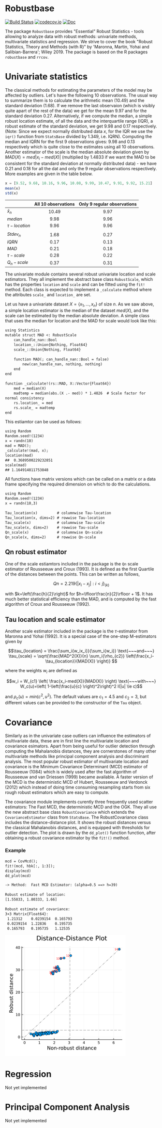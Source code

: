 # Robustbase

[![Build Status](https://github.com/valentint/Robustbase.jl/actions/workflows/CI.yml/badge.svg?branch=main)](https://github.com/valentint/Robustbase.jl/actions/workflows/CI.yml?query=branch%3Amain)
[![codecov.io](http://codecov.io/github/valentint/Robustbase.jl/coverage.svg?branch=main)](http://codecov.io/github/valentint/Robustbase.jl?branch=main)
[![Doc](https://img.shields.io/badge/docs-dev-blue.svg)](https://valentint.github.io/Robustbase.jl/dev/)

<!-- ![](README-logo.png) -->

The package `Robustbase` provides "Essential" Robust Statistics - tools allowing to analyze data with robust methods: univariate methods, multivariate statistics and regression. We strive to cover the book "Robust Statistics, Theory and Methods (with R)" by 'Maronna, Martin, Yohai and Salibian-Barrera'; Wiley 2019. The package is based on the R packages `robustbase` and `rrcov`.

# Univariate statistics
The classical methods for estimating the parameters of the model may be
affected by outliers. Let's have the following 10 observations. 
The usual way to summarize them is 
to calculate the arithmetic mean (10.49) and the standard deviation (1.68).
If we remove the last observaion (which is visibly quite apart of the rest of the data)
we get for the mean 9.97 and for the standard deviation 0.27. Alternatively, if we compute 
the median, a simple robust location estimate, of all the data and the interquartile range (IQR), 
a robust estimate of the standard deviation, we get 9.98 and 0.17 respectively. 
(Note: Since we expect normally distributed data $x$, for the IQR we use the `iqr()` function from 
`StatsBase` divided by 1.349, i.e. IQRN). Computing the median and IQRN for the first 9 observations gives: 9.98 and 0.13 respectively which is quite close to the estimates using all 10 observations.
Another estimator of the scale is the median absolute deviation given by $MAD(X) = med|x_i−med(X)|$
(multiplied by 1.4833 if we want the MAD to be consistent for the standard deviation at
normally distributed data) - we have 0.21 and 0.18 for all the dat and only 
the 9 regular observations respectively. More examples are given in the table below.

```julia
x = [9.52, 9.68, 10.16, 9.96, 10.08, 9.99, 10.47, 9.91, 9.92, 15.21]
mean(x)
std(x)
```

|               |All 10 observations| Only 9 regular observations |
|---------------|:-----------------:|:---------------------------:|
|$\bar x_n$     |10.49              |9.97                         |
|$median$       |9.98               |9.96                         |
|$\tau-location$|9.96               |9.96                         |
|               |                   |                             |
|$Stdev_n$      |1.68               |0.27                         |
|$IQRN$         |0.17               |0.13                         |
|$MAD$          |0.21               |0.18                         |
|$\tau-scale$   |0.28               |0.22                         |
|$Q_n-scale$    |0.37               |0.31                         |
 
The univariate module contains several robust univariate location and scale estimators. 
They all implement the abstract base class `RobustScale`, which has
the properties `location` and `scale` and can be fitted using the `fit!` method. Each 
class is expected to implement a `_calculate` method where the attributes `scale_` and
`location_` are set.

Let us have a univariate dataset $X = \{x_1, \ldots , x_n\}$ of size $n$. As we saw above, 
a simple location estimator is the median of the dataset $med(X)$, and the scale
can be estimated by the median absolute deviation. 
A simple class that uses the median for location and
the MAD for scale would look like this:
```
using Statistics
mutable struct MAD <: RobustScale
    can_handle_nan::Bool
    location_::Union{Nothing, Float64}
    scale_::Union{Nothing, Float64}

    function MAD(; can_handle_nan::Bool = false)
        new(can_handle_nan, nothing, nothing)
    end
end

function _calculate!(rs::MAD, X::Vector{Float64})
    med = median(X)
    madtemp = median(abs.(X .- med)) * 1.4826  # Scale factor for normal consistency
    rs.location_ = med
    rs.scale_ = madtemp
end
```
This estiamtor can be used as follows:
```
using Random
Random.seed!(1234)
x = randn(10)
mad = MAD();
_calculate!(mad, x);
location(mad)
##  0.3689500229232851
scale(mad)
## 1.164914811753848
```
All functions have matrix versions which can be called on a matrix or a data frame
specifying the required dimension on which to do the calculations.
```
using Random
Random.seed!(1234)
x = randn(10,3)

Tau_location(x)         # columnwise Tau-location
Tau_location(x, dims=2) # rowwise Tau-location
Tau_scale(x)            # columnwise Tau-scale
Tau_scale(x, dims=2)    # rowwise Tau-scale
Qn_scale(x)             # columnwise Qn-scale
Qn_scale(x, dims=2)     # rowwise Qn-scale
```

## Qn robust estimator
One of the scale estiamtors included in the package is 
the `Qn` scale estimator of Rousseeuw and Croux (1993). 
It is defined as the first Quartile of the distances 
between the points. This can be written as follows, 
```math
Qn = 2.219\{|x_i-x_j|:i<j\}_{(k)}
```
with $k=\left(\frac{h}{2}\right)$ for $h=\lfloor\frac{n}{2}\rfloor + 1$. 
It has much better statistical efficiency than the MAD, and is computed by the fast algorithm
of Croux and Rousseeuw (1992).

## Tau location and scale estimator
Another scale estimator included in the package is the $\tau$-estimator from Maronna and Yohai (1992).
It is a special case of the one-step M-estimators given by
```math
\tau_{location} = \frac{\sum_i{w_ix_i}}{\sum_i{w_i}} \text{~~~and~~~} 
\tau_{scale} = \sqrt{\frac{MAD^2(X)}{n} \sum_i{\rho_{c2}} \left(\frac{x_i-\tau_{location}}{MAD(X)} \right)} 
```
where the weights $w_i$ are defined as
```math
w_i = W_{c1} \left( \frac{x_i-med(X)}{MAD(X)} \right) \text{~~~with~~~} W_c(u)=\left( 1-\left(\frac{u}{c} \right)^2\right)^2 I(|u| \le c)
```
and $\rho_c(u) = min(c^2, u^2)$. The default values are $c_1 = 4.5$ and $c_2 = 3$, but different values
can be provided to the constructor of the `Tau` object.
# Covariance
Similarly as in the univariate case outliers can influence the 
estimators of multivariate data, these are in first line the 
multivariate location and covariance esimators. Apart from 
being useful for outlier detection through computing the Mahalanobis distances,
they are cornerstones of many other multivariate methods 
like principal component analysis and discriminant analysis.
The most popular robust estimator of multivariate location 
and covariance is the Minimum Covariance Determinant (MCD) 
estimator of Rousseeuw (1084) which is widely used 
after the fast algorithm of Rousseeuw and van Driessen (1999) became 
available. A faster version of the MCD is the deterministic MCD of 
Hubert, Rousseeuw and Verdonck (2012) which instead of doing 
time consuming resampling starts from six rough robust 
estimators which are easy to compute. 

The covariance module implements curently three frequently 
used scatter estimators: The Fast MCD, the deterministic MCD and the OGK.
They all use the new abstract base class `RobustCovariance`
which extends the `CovarianceEstimator` class from `StatsBase`.
The RobustCovariance class includes the distance-distance plot. 
It shows the robust distances versus the classical Mahalanobis 
distances, and is equipped with thresholds for outlier detection.
The plot is drawn by the `dd_plot()` function
function, after obtaining a robust covariance estimator by the `fit!()` 
method.

### Example

```{julia}
mcd = CovMcd();
fit!(mcd, hbk[:, 1:3]);
display(mcd)
dd_plot(mcd)
```
```
-> Method:  Fast MCD Estimator: (alpha=0.5 ==> h=39)

Robust estimate of location:
[1.55833, 1.80333, 1.66]

Robust estimate of covariance:
3×3 Matrix{Float64}:
 1.21312    0.0239154  0.165793
 0.0239154  1.22836    0.195735
 0.165793   0.195735   1.12535
```
![](dd_plot.png)<!-- -->


# Regression

Not yet implemented

# Principal Component Analysis

Not yet implemented
